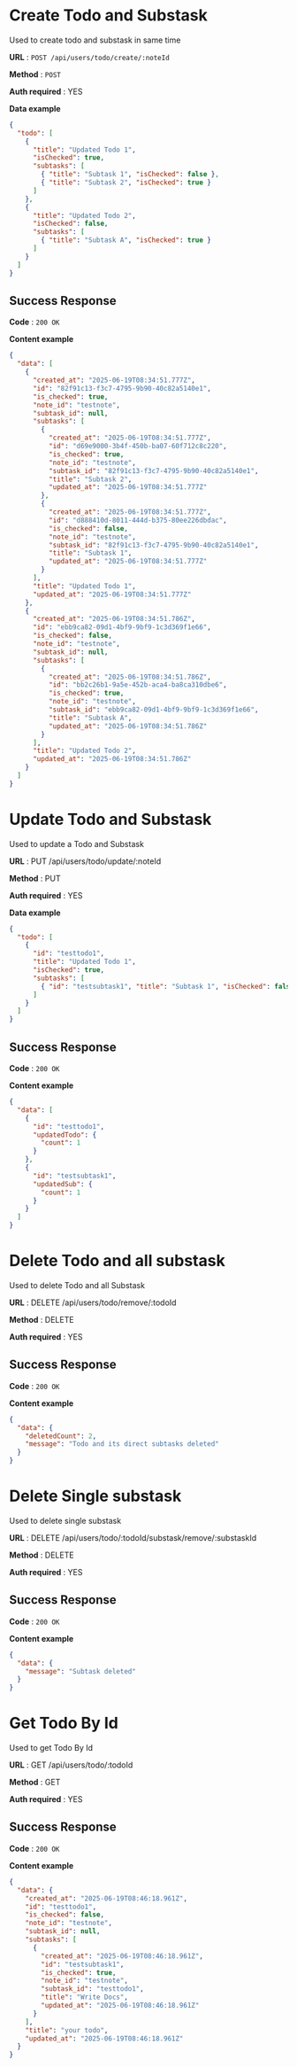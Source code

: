 # Create Todo and Substask

Used to create todo and substask in same time

**URL** : `POST /api/users/todo/create/:noteId`

**Method** : `POST`

**Auth required** : YES

**Data example**

```json
{
  "todo": [
    {
      "title": "Updated Todo 1",
      "isChecked": true,
      "subtasks": [
        { "title": "Subtask 1", "isChecked": false },
        { "title": "Subtask 2", "isChecked": true }
      ]
    },
    {
      "title": "Updated Todo 2",
      "isChecked": false,
      "subtasks": [
        { "title": "Subtask A", "isChecked": true }
      ]
    }
  ]
}
```

## Success Response

**Code** : `200 OK`

**Content example**

```json
{
  "data": [
    {
      "created_at": "2025-06-19T08:34:51.777Z",
      "id": "82f91c13-f3c7-4795-9b90-40c82a5140e1",
      "is_checked": true,
      "note_id": "testnote",
      "subtask_id": null,
      "subtasks": [
        {
          "created_at": "2025-06-19T08:34:51.777Z",
          "id": "d69e9000-3b4f-450b-ba07-60f712c8c220",
          "is_checked": true,
          "note_id": "testnote",
          "subtask_id": "82f91c13-f3c7-4795-9b90-40c82a5140e1",
          "title": "Subtask 2",
          "updated_at": "2025-06-19T08:34:51.777Z"
        },
        {
          "created_at": "2025-06-19T08:34:51.777Z",
          "id": "d888410d-8011-444d-b375-80ee226dbdac",
          "is_checked": false,
          "note_id": "testnote",
          "subtask_id": "82f91c13-f3c7-4795-9b90-40c82a5140e1",
          "title": "Subtask 1",
          "updated_at": "2025-06-19T08:34:51.777Z"
        }
      ],
      "title": "Updated Todo 1",
      "updated_at": "2025-06-19T08:34:51.777Z"
    },
    {
      "created_at": "2025-06-19T08:34:51.786Z",
      "id": "ebb9ca82-09d1-4bf9-9bf9-1c3d369f1e66",
      "is_checked": false,
      "note_id": "testnote",
      "subtask_id": null,
      "subtasks": [
        {
          "created_at": "2025-06-19T08:34:51.786Z",
          "id": "bb2c26b1-9a5e-452b-aca4-ba8ca310dbe6",
          "is_checked": true,
          "note_id": "testnote",
          "subtask_id": "ebb9ca82-09d1-4bf9-9bf9-1c3d369f1e66",
          "title": "Subtask A",
          "updated_at": "2025-06-19T08:34:51.786Z"
        }
      ],
      "title": "Updated Todo 2",
      "updated_at": "2025-06-19T08:34:51.786Z"
    }
  ]
}
```

# Update Todo and Substask

Used to update a Todo and Substask

**URL** : PUT /api/users/todo/update/:noteId

**Method** : PUT

**Auth required** : YES

**Data example**
```json
{
  "todo": [
    {
      "id": "testtodo1",
      "title": "Updated Todo 1",
      "isChecked": true,
      "subtasks": [
        { "id": "testsubtask1", "title": "Subtask 1", "isChecked": false }
      ]
    }
  ]
}
```

## Success Response

**Code** : `200 OK`

**Content example**

```json
{
  "data": [
    {
      "id": "testtodo1",
      "updatedTodo": {
        "count": 1
      }
    },
    {
      "id": "testsubtask1",
      "updatedSub": {
        "count": 1
      }
    }
  ]
}
```

# Delete Todo and all substask

Used to delete Todo and all Substask

**URL** : DELETE /api/users/todo/remove/:todoId

**Method** : DELETE

**Auth required** : YES

## Success Response

**Code** : `200 OK`

**Content example**

```json
{
  "data": {
    "deletedCount": 2,
    "message": "Todo and its direct subtasks deleted"
  }
}
```

# Delete Single substask

Used to delete single substask

**URL** : DELETE /api/users/todo/:todoId/substask/remove/:substaskId

**Method** : DELETE

**Auth required** : YES

## Success Response

**Code** : `200 OK`

**Content example**

```json
{
  "data": {
    "message": "Subtask deleted"
  }
}
```

# Get Todo By Id

Used to get Todo By Id

**URL** : GET /api/users/todo/:todoId

**Method** : GET

**Auth required** : YES

## Success Response

**Code** : `200 OK`

**Content example**

```json
{
  "data": {
    "created_at": "2025-06-19T08:46:18.961Z",
    "id": "testtodo1",
    "is_checked": false,
    "note_id": "testnote",
    "subtask_id": null,
    "subtasks": [
      {
        "created_at": "2025-06-19T08:46:18.961Z",
        "id": "testsubtask1",
        "is_checked": true,
        "note_id": "testnote",
        "subtask_id": "testtodo1",
        "title": "Write Docs",
        "updated_at": "2025-06-19T08:46:18.961Z"
      }
    ],
    "title": "your todo",
    "updated_at": "2025-06-19T08:46:18.961Z"
  }
}
```
